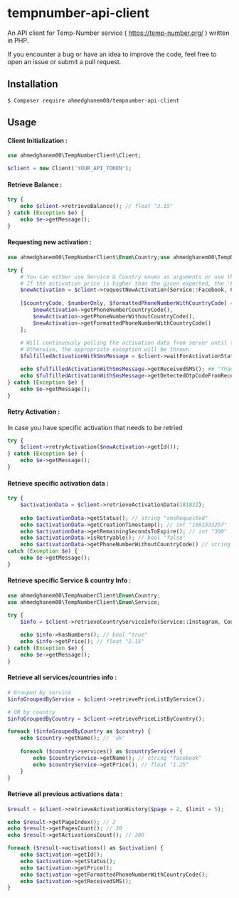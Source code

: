 # tempnumber-api-client

An API client for Temp-Number service ( https://temp-number.org/ ) written in PHP.

If you encounter a bug or have an idea to improve the code, feel free to open an issue or submit a pull request.

## Installation

````
$ Composer require ahmedghanem00/tempnumber-api-client
````

## Usage

#### Client Initialization :

````php
use ahmedghanem00\TempNumberClient\Client;

$client = new Client('YOUR_API_TOKEN');
````

#### Retrieve Balance :

````php
try {
    echo $client->retrieveBalance(); // float "3.15"
} catch (Exception $e) {
    echo $e->getMessage();
}
````

#### Requesting new activation :

````php
use ahmedghanem00\TempNumberClient\Enum\Country;use ahmedghanem00\TempNumberClient\Enum\Service;

try {
    # You can either use Service & Country enums as arguments or use the ids directly ( 'facebook', 'us' )
    # If the activation price is higher than the given expected, the 'ExpectedPriceException' will be thrown
    $newActivation = $client->requestNewActivation(Service::Facebook, Country::United_States, $expectedPrice = 2.5);
    
    [$countryCode, $numberOnly, $formattedPhoneNumberWithCountryCode] = [
        $newActivation->getPhoneNumberCountryCode(),
        $newActivation->getPhoneNumberWithoutCountryCode(),
        $newActivation->getFormattedPhoneNumberWithCountryCode()
    ];
    
    # Will continuously polling the activation data from server until the specified condition is met.
    # Otherwise, the appropriate exception will be thrown
    $fulfilledActivationWithSmsMessage = $client->waitForActivationStatus($newActivation->getId(), ActivationStatus::SMS_RECEIVED, $pollingInterval = 2, $maxDuration = 100);

    echo $fulfilledActivationWithSmsMessage->getReceivedSMS(); ## "Thanks for activation. Your activation code is: 5678"
    echo $fulfilledActivationWithSmsMessage->getDetectedOtpCodeFromReceivedSMS(); ## "5678"
} catch (Exception $e) {
    echo $e->getMessage();
}
````

#### Retry Activation :

In case you have specific activation that needs to be retried

````php
try {
    $client->retryActivation($newActivation->getId());
} catch (Exception $e) {
    echo $e->getMessage();
}
````

#### Retrieve specific activation data :

````php
try {
    $activationData = $client->retrieveActivationData(181822);
    
    echo $activationData->getStatus(); // string "smsRequested"
    echo $activationData->getCreationTimestamp(); // int "1681333257"
    echo $activationData->getRemainingSecondsToExpire(); // int "300"
    echo $activationData->isRetryable(); // bool "false"
    echo $activationData->getPhoneNumberWithoutCountryCode() // string "(555) 555-1234"
catch (Exception $e) {
    echo $e->getMessage();
}
````

#### Retrieve specific Service & country Info :

````php
use ahmedghanem00\TempNumberClient\Enum\Country;
use ahmedghanem00\TempNumberClient\Enum\Service;

try {
    $info = $client->retrieveCountryServiceInfo(Service::Instagram, Country::Russia)
    
    echo $info->hasNumbers(); // bool "true"
    echo $info->getPrice(); // float "2.15"
} catch (Exception $e) {
    echo $e->getMessage();
}
````

#### Retrieve all services/countries info :

````php
# Grouped by service
$infoGroupedByService = $client->retrievePriceListByService();

# OR by country
$infoGroupedByCountry = $client->retrievePriceListByCountry();

foreach ($infoGroupedByCountry as $country) {
    echo $country->getName(); // 'uk'
    
    foreach ($country->services() as $countryService) {
        echo $countryService->getName(); // string "facebook"
        echo $countryService->getPrice(); // float "1.25"
    }
}
````

#### Retrieve all previous activations data :

````php
$result = $client->retrieveActivationHistory($page = 2, $limit = 5);

echo $result->getPageIndex(); // 2
echo $result->getPagesCount(); // 30
echo $result->getActivationsCount(); // 200

foreach ($result->activations() as $activation) {
    echo $activation->getId();
    echo $activation->getStatus();
    echo $activation->getPrice();
    echo $activation->getFormattedPhoneNumberWithCountryCode();
    echo $activation->getReceivedSMS();
}
````
